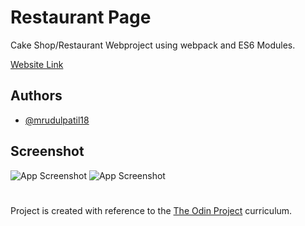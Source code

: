 
# Restaurant Page

Cake Shop/Restaurant Webproject using webpack and ES6 Modules. 

[Website Link](https://mrudulpatil18.github.io/Restaurant-Page/)

## Authors

- [@mrudulpatil18](https://www.github.com/mrudulpatil18)


## Screenshot

![App Screenshot](./ss.png)
![App Screenshot](./ss1.png)


#

Project is created with reference to the [The Odin Project](https://github.com/TheOdinProject) curriculum.

#
